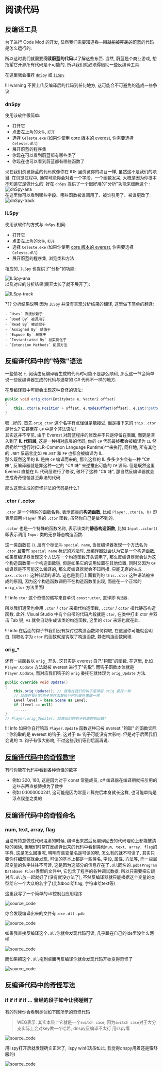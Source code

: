 # 阅读代码

## 反编译工具

为了进行 Code Mod 的开发, 显然我们需要知道<del>看一眼就能被吓跑的</del>蔚蓝的代码是怎么运行的.

所以这时我们就需要**阅读蔚蓝的代码**以了解这些东西. 当然, 蔚蓝是个商业游戏, 想指望它开源所有代码是不可能的,
所以我们就必须得借助一些反编译工具.  

在这里我会推荐 [`dnSpy`](https://github.com/dnSpyEx/dnSpy) 或 [`ILSpy`](https://github.com/icsharpcode/ILSpy)

!!! warning
    不要上传反编译后的代码到任何地方, 这可能会不可避免的造成一些争议.

### dnSpy

使用该软件很简单:

- 打开它
- 点击左上角的`文件`, `打开`
- 选择 `Celeste.exe` (如果你使用 [core 版本的 everest](../extra/faq.md#net-core-everest), 你需要选择 `Celeste.dll`)
- 展开蔚蓝的程序集
- 你现在可以看到蔚蓝都有哪些类了
- 你现在也可以看到蔚蓝都有哪些函数了

现在我们浏览蔚蓝的代码就像你在 IDE 里浏览你的项目一样, 虽然这不是我们的项目. 在浏览过程中, 通常可能你会对着一个字段、一个函数发呆,
大概是因为你根本不知道它是做什么的!
好在 `dnSpy` 提供了一个很好用的"分析"功能来缓解这个 :  
![dnSpy-ana](images/code_reading/dnspy_ana.png)  
在这里你可以看到哪些字段、哪些函数被谁调用了、被谁引用了、被谁更改了:
![dnSpy-track](images/code_reading/dnspy_track.png)  

### ILSpy

使用该软件的方式与 `dnSpy` 相同:

- 打开它
- 点击左上角的`文件`, `打开`
- 选择 `Celeste.exe` (如果你使用 [core 版本的 everest](../extra/faq.md#net-core-everest), 你需要选择 `Celeste.dll`)
- 展开蔚蓝的程序集, 浏览类和方法

相应的, `ILSpy` 也提供了"分析"的功能:

![ILSpy-ana](images/code_reading/ILSpy_ana.png)  
以及对应的分析结果(展开太长了就不展开了):

![ILSpy-track](images/code_reading/ILSpy_track.png)  

??? 分析结果说明
    因为 `ILSpy` 并没有实现分析结果的翻译, 这里做下简单的翻译:

    - `Uses` 直接依赖于
    - `Used By` 被调用于
    - `Read By` 被读取于
    - `Assigned By` 赋值于
    - `Expose By` 暴露于
    - `Instantiated By` 被实例化于
    - `Extension Methods` 拓展方法

## 反编译代码中的"特殊"语法

一些情况下, 阅读由反编译器生成的代码时可能不是那么顺利, 那么这一节会简单说一些反编译器生成的代码与通常的 C# 代码不一样的地方.

在反编译器中可能会出现这种奇怪的语法:
```cs title="Celeste.FinalBoss (即 6a 后半段 Badeline Boss 实体)"
public void orig_ctor(EntityData e, Vector2 offset)
{
    this..ctor(e.Position + offset, e.NodesOffset(offset), e.Int("patternIndex", 0), e.Float("cameraPastY", 120f), e.Bool("dialog", false), e.Bool("startHit", false), e.Bool("cameraLockY", true));
}
```

嗯...好的, 首先 `orig_ctor` 这个名字有点怪但是能接受, 但是接下来的 `this..ctor` 是什么? 它甚至在 `C#` 中是个非法语法!  
其实这并不罕见, 由于 Everest 对蔚蓝程序的修改并不只是停留在表面, 而更是深入到了 **IL 代码层**, 这是一种相对底层的代码,
你的 `C#` 代码最终**都**会被编译为 `IL` 然后扔给**运行时(CLR-Common Language Runtime)**来执行, 同样地, 所有其他的 `.NET` 系语言比如 `VB.NET` 和 `F#` 也都会被编译为 IL.  
那么既然这里的 IL 是由 `C#` 编译而来的, 那么这样的 IL 多多少少会有一种 "C# 味", 反编译器就是靠这种一定的 "C# 味" 来逆推出可能的 `C#` 源码. 
但是既然这里 Everest 直接在 IL 代码层进行了修改, 破坏了这种 "C# 味", 那自然反编译器就会生成奇奇怪怪甚至非法的代码.  

那么这里生成的奇怪非法的代码是什么?  

### .ctor / .cctor

`.ctor` 是一个特殊的函数名称, 表示该类的**构造函数**, 比如 `Player..ctor(a, b)` 即表示调用 `Player` 类的 `.ctor` 函数, 虽然你自己是做不到的.  

`.cctor` 也是一个特殊的函数名称, 表示该类的**静态构造函数**, 比如 `Input..cctor()` 即表示调用 `Input` 类的无参静态构造函数.  

这一类函数在 `IL` 层有个标记叫 `special name`, 当反编译器发现一个方法名为 `.ctor` 且带有 `special name` 标记的方法时,
反编译器就会认为它是一个构造函数, 如果反编译器发现这个方法在一个构造函数开头调用了, 那么反编译器就会认为这个构造函数带一个构造函数链,
但是如果它的调用位置在其他位置, 同时又因为 `C#` 编译器是不可能这么编译的, 那么反编译器就会不知所措, 只能无奈的生成 `xxx..ctor()` 这种错误的语法.
这也是我们上面看到的 `this..ctor` 这种语法被生成的原因, 因为这个构造函数调用不在构造函数里出现, 而是在一个正常的 `orig_ctor` 方法里面!  

!!! info
    `ctor` 这个奇怪的缩写来自单词 `constructor`, 直译即 `构造器`.

所以我们通常也会用 `.ctor` / `ctor` 来指代构造函数, `.cctor` / `cctor` 指代静态构造函数. 此外, Visual Studio 中有个自带的代码片段就是 `ctor`,
在类中打出 ctor 并双击 Tab 键, vs 就会自动生成该类的构造函数, 这里的 `ctor` 来源也就在此. 

!!! info
    在后面的钩子节我们没有探讨过构造函数如何钩取, 在这里你可能就会明白, 钩取名字为 `ctor` 的函数就是钩取了构造函数, 静态构造函数同理.

### orig_*

还有一些函数以 `orig_` 开头, 这其实是 everest 自己"[钩取](../advanced/hooks/on_hook.md)"的函数. 在这里, 比如 `Player.Update` 方法就被 everest 进行了"钩取",
而钩子函数本体就是 `Player.Update`, 而对应我们钩子的 `orig` 委托在就体现为 `orig_Update` 方法.

```cs title="Player.Update  (像钩子本体一样!)"
public override void Update()
{
	this.orig_Update(); // 就像在我们的钩子里调用 orig 委托一样
    // 就像在我们的钩子里在函数执行完后做些事情一样
	Level level = base.Scene as Level;
	if (level == null)
    ......
}
// Player.orig_Update() 就像我们的钩子钩取的原函数!
```

!!! info
    如果你自行钩取 `Player.Update` 函数这种已被 everest "钩取" 的函数实际上你钩取的是 everest 的钩子, 这对于 `On` 钩子可能没有大影响,
    但是对于后面我们会说的 `IL` 钩子有很大影响, 不过这些我们等到后面再说.

## [反编译代码中的奇怪数字](../wiki/component/statemachine.md#st)

有时你能在代码中看到各种奇怪的数字

- 例如 320, 180, 这是因为对于 const 常量成员, c# 编译器在编译期就把引用的这些东西直接替换为了数字
- 例如 0.100000024f, 这可能是因为常量计算完后本身就长这样, 也可能单纯是浮点误差之类的


## 反编译代码中的奇怪命名

### num, text, array, flag
当没有特意做过代码混淆的时候, 编译出来然后反编译回去的代码理论上都能被清晰的阅读, 但我们时常在反编译出来的代码中看到类似`num, text, array, flag`的字样,
这是怎么回事呢, 明明有些变量名是可读的呀, 怎么有的就不可读了, 其实只要你仔细观察就会发现, 可读的基本上都是一些类名, 字段, 属性, 方法等, 而一些局部变量的名字往往不可读,
这是因为这部分的信息存在了`.dll`同名的`.pdb(Program Database File)`类型的文件中, 它包含了程序的各种调试数据, 所以只需要把它跟对应`.dll`放一起就好了(没有就没办法了), 不然反编译器就只能根据这个变量的类型给它一个大众的名字了(比如bool给flag, 字符串给text等)

这里我写了一个简单的c#控制台应用程序

![source_code](./images/code_reading/source_code.png)

你会发现编译出来的文件有`.exe` `.dll` `.pdb`

![source_code](./images/code_reading/generated_files_after_compile.png)

如果我直接反编译这个`.dll`你就会发现代码可读, 几乎跟在自己的ide里没什么两样

![source_code](./images/code_reading/decompiled_with_pdb.png)

而如果把这个`.dll`拖到桌面再反编译你就会发现代码开始变得奇怪了

![source_code](./images/code_reading/decompiled.png)

## 反编译代码中的奇怪写法

### if if if if if ... 曾经的段子如今让我碰到了

有的时候你会看到类似如下图所示的奇怪代码

> WEG表示: 其实本质上它就是一个`switch case`, 因为`switch case`对于大分支实际上会对key做一个哈希,
> dnspy反编译不太行 用ilspy看

![source_code](./images/code_reading/weird_code_style.png)

用ilspy打开后就发现确实正常了, ilspy win!(话虽如此, 我觉得dnspy用着还是蛮舒服的)
 
![source_code](./images/code_reading/switch_case_decompiled_by_ilspy.png)

